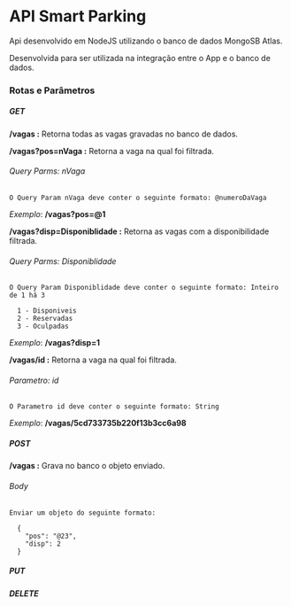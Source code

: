# API Smart Parking
Api desenvolvido em NodeJS utilizando o banco de dados MongoSB Atlas.

Desenvolvida para ser utilizada na integração entre o App e o banco de dados.

### Rotas e Parâmetros

##### GET

**/vagas :** Retorna todas as vagas gravadas no banco de dados.

**/vagas?pos=nVaga :** Retorna a vaga na qual foi filtrada.

  ###### Query Parms: nVaga
  
    O Query Param nVaga deve conter o seguinte formato: @numeroDaVaga
    
*Exemplo*: **/vagas?pos=@1**

**/vagas?disp=Disponiblidade :** Retorna as vagas com a disponibilidade filtrada.

  ###### Query Parms: Disponiblidade
  
    O Query Param Disponiblidade deve conter o seguinte formato: Inteiro de 1 há 3
    
      1 - Disponiveis
      2 - Reservadas
      3 - Oculpadas

*Exemplo*: **/vagas?disp=1**

**/vagas/id :** Retorna a vaga na qual foi filtrada.

  ###### Parametro: id
  
    O Parametro id deve conter o seguinte formato: String
    
*Exemplo*: **/vagas/5cd733735b220f13b3cc6a98**

##### POST

**/vagas :** Grava no banco o objeto enviado.

  ###### Body
  
    Enviar um objeto do seguinte formato:
```
  {
    "pos": "@23",
    "disp": 2
  }
```

##### PUT

##### DELETE


